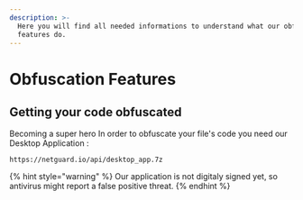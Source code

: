 ```yaml
---
description: >-
  Here you will find all needed informations to understand what our obfuscation
  features do.
---
```


# Obfuscation Features

## Getting your code obfuscated

Becoming a super hero In order to obfuscate your file's code you need our Desktop Application : 

```
https://netguard.io/api/desktop_app.7z
```

{% hint style="warning" %}
 Our application is not digitaly signed yet, so antivirus might report a false positive threat. 
{% endhint %}



